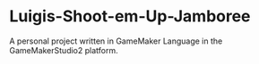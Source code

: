 # Luigis-Shoot-em-Up-Jamboree

A personal project written in GameMaker Language in the GameMakerStudio2 platform. 
